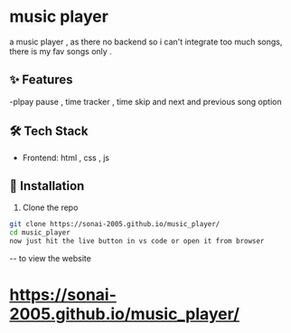 # music player
 a music player , as there no backend so i can't integrate too much songs, there is my fav songs only . 
## ✨ Features
-plpay pause , time tracker , time skip and next and previous song option
## 🛠️ Tech Stack
- Frontend: html , css , js

## 🚀 Installation

1. Clone the repo
```bash
git clone https://sonai-2005.github.io/music_player/
cd music_player
now just hit the live button in vs code or open it from browser 

```
-- to view the website
# https://sonai-2005.github.io/music_player/




